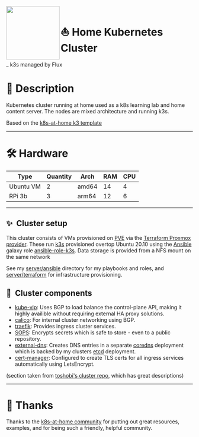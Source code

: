 <!-- taken from https://github.com/toboshii/home-cluster/ -->
<img src="https://camo.githubusercontent.com/5b298bf6b0596795602bd771c5bddbb963e83e0f/68747470733a2f2f692e696d6775722e636f6d2f7031527a586a512e706e67" align="left" width="144px" height="144px"/>

# :sailboat: Home Kubernetes Cluster
_ k3s managed by Flux

# :notebook_with_decorative_cover: Description
Kubernetes cluster running at home used as a k8s learning lab and home content server. The nodes are mixed architecture and running k3s.

Based on the [k8s-at-home k3 template](https://github.com/k8s-at-home/template-cluster-k3s)

---

# :hammer_and_wrench: Hardware

| Type      | Quantity | Arch  | RAM | CPU |
|-----------|----------|-------|-----|-----|
| Ubuntu VM | 2        | amd64 | 14  | 4   |
| RPi 3b    | 3        | arm64 | 12  | 6   |

---

## :sparkles:&nbsp; Cluster setup

This cluster consists of VMs provisioned on [PVE](https://www.proxmox.com/en/proxmox-ve) via the [Terraform Proxmox provider](https://github.com/Telmate/terraform-provider-proxmox). These run [k3s](https://k3s.io/) provisioned overtop Ubuntu 20.10 using the [Ansible](https://www.ansible.com/) galaxy role [ansible-role-k3s](https://github.com/PyratLabs/ansible-role-k3s). Data storage is provided from a NFS mount on the same network

See my [server/ansible](./server/ansible/) directory for my playbooks and roles, and [server/terraform](./server/terraform) for infrastructure provisioning.

## :art:&nbsp; Cluster components

- [kube-vip](https://kube-vip.io/): Uses BGP to load balance the control-plane API, making it highly availible without requiring external HA proxy solutions.
- [calico](https://docs.projectcalico.org/about/about-calico): For internal cluster networking using BGP.
- [traefik](https://traefik.io/): Provides ingress cluster services.
- [SOPS](https://toolkit.fluxcd.io/guides/mozilla-sops/): Encrypts secrets which is safe to store - even to a public repository.
- [external-dns](https://github.com/kubernetes-sigs/external-dns): Creates DNS entries in a separate [coredns](https://github.com/coredns/coredns) deployment which is backed by my clusters [etcd](https://github.com/etcd-io/etcd) deployment.
- [cert-manager](https://cert-manager.io/docs/): Configured to create TLS certs for all ingress services automatically using LetsEncrypt.

(section taken from [toshobi's cluster repo](https://github.com/toboshii/home-cluster/), which has great descriptions)

---

# :handshake: Thanks

Thanks to the [k8s-at-home community](https://k8s-at-home.com/) for putting out great resources, examples, and for being such a friendly, helpful community.
